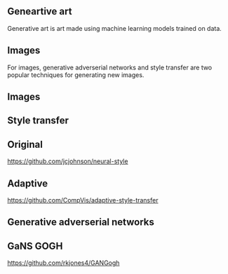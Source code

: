 ## Geneartive art
Generative art is art made using machine learning models trained on data.

## Images
For images, generative adverserial networks and style transfer
are two popular techniques for generating new images.


## Images

## Style transfer

## Original
https://github.com/jcjohnson/neural-style

## Adaptive
https://github.com/CompVis/adaptive-style-transfer

## Generative adverserial networks

## GaNS GOGH
https://github.com/rkjones4/GANGogh